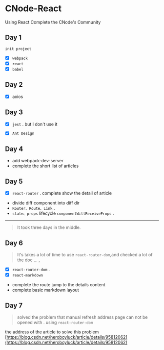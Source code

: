 # CNode-React
Using React Complete the CNode's Community

## Day 1 

    init project 

- [x] `webpack`
- [x] `react`
- [x] `babel`

## Day 2 

- [x] axios 

## Day 3
- [x] `jest` . but I don't use it 

- [x] `Ant Design`


## Day 4

* add webpack-dev-server 
* complete the short list of articles

## Day 5

- [x] `react-router` . complete  show the detail of article

* divide diff component into diff dir
* `Router、Route、Link` .
* `state、props` lifecycle `componentWillReceiveProps` .

___________________________________________
> It took three days in the middle.

## Day 6 

> It's takes a lot of time to use `react-router-dom`,and checked a lot of the doc  ... ,

- [x] `react-router-dom` .
- [x] `react-markdown`
 
* complete the route jump to the details content
* complete basic markdown layout

## Day 7

> solved the problem that manual refresh address page can not be opened with . using `react-router-dom`

the address of the article to solve this problem [https://blog.csdn.net/heroboyluck/article/details/95812062](https://blog.csdn.net/heroboyluck/article/details/95812062)
